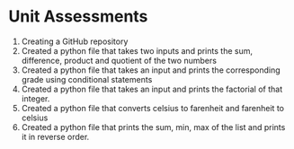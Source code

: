 # Unit Assessments
1. Creating a GitHub repository
2. Created a python file that takes two inputs and prints the sum, difference, product and quotient of the two numbers
3. Created a python file that takes an input and prints the corresponding grade using conditional statements
4. Created a python file that takes an input and prints the factorial of that integer.
5. Created a python file that converts celsius to farenheit and farenheit to celsius
6. Created a python file that prints the sum, min, max of the list and prints it in reverse order.
